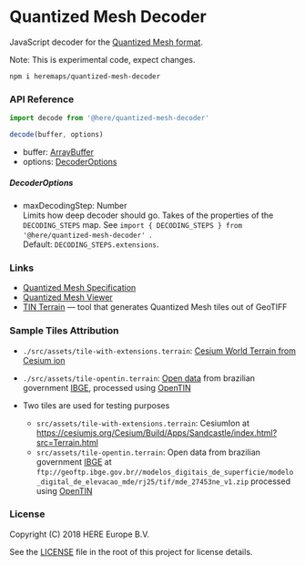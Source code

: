 Quantized Mesh Decoder
===========================================

JavaScript decoder for the [Quantized Mesh format](https://github.com/AnalyticalGraphicsInc/quantized-mesh).

Note: This is experimental code, expect changes. 

```
npm i heremaps/quantized-mesh-decoder
```

### API Reference

```javascript
import decode from '@here/quantized-mesh-decoder'

decode(buffer, options)
```

* buffer: [ArrayBuffer](https://developer.mozilla.org/en-US/docs/Web/JavaScript/Reference/Global_Objects/ArrayBuffer)
* options: [DecoderOptions](#decoderoptions)

##### DecoderOptions

* maxDecodingStep: Number  
  Limits how deep decoder should go.  Takes of the properties of the `DECODING_STEPS` map. See `import { DECODING_STEPS } from '@here/quantized-mesh-decoder' `.   
  Default: `DECODING_STEPS.extensions`.


### Links

* [Quantized Mesh Specification](https://github.com/AnalyticalGraphicsInc/quantized-mesh)
* [Quantized Mesh Viewer](https://github.com/heremaps/quantized-mesh-viewer)
* [TIN Terrain](https://github.com/heremaps/tin-terrain) — tool that generates Quantized Mesh tiles out of GeoTIFF

### Sample Tiles Attribution

- `./src/assets/tile-with-extensions.terrain`: [Cesium World Terrain from Cesium ion](https://cesiumjs.org/Cesium/Build/Apps/Sandcastle/index.html?src=Terrain.html)
- `./src/assets/tile-opentin.terrain`: [Open data](ftp://geoftp.ibge.gov.br//modelos_digitais_de_superficie/modelo_digital_de_elevacao_mde/rj25/tif/mde_27453ne_v1.zip) from brazilian government [IBGE](https://ww2.ibge.gov.br/english/), processed using [OpenTIN](https://github.com/heremaps/open-tin)

- Two tiles are used for testing purposes
  - `src/assets/tile-with-extensions.terrain`: CesiumIon at https://cesiumjs.org/Cesium/Build/Apps/Sandcastle/index.html?src=Terrain.html
  - `src/assets/tile-opentin.terrain`: Open data from brazilian government [IBGE](https://ww2.ibge.gov.br/english/) at `ftp://geoftp.ibge.gov.br//modelos_digitais_de_superficie/modelo_digital_de_elevacao_mde/rj25/tif/mde_27453ne_v1.zip` processed using [OpenTIN](https://github.com/heremaps/open-tin)



### License

Copyright (C) 2018 HERE Europe B.V.

See the [LICENSE](LICENSE) file in the root of this project for license details.
